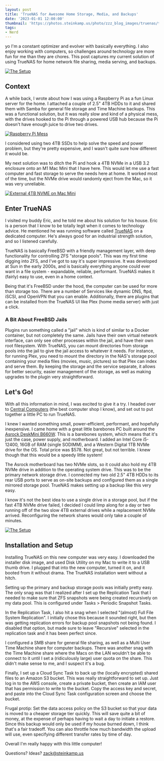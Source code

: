```yaml
---
layout: post
title: 'TrueNAS for Awesome Home Storage, Media, and Backups'
date: '2023-01-01 12:00:00'
thumbnail: 'https://photos.steinkamp.us/photo/zzz_blog_images/truenas/truenas_box.jpg?size=300x300'
tags:
- Nerd
---
```


yo I'm a constant optimizer and evolver with basically everything. I also enjoy working with computers, so challenges around technology are more fun for me than they are chores. This post captures my current solution of using TrueNAS for home network file sharing, media serving, and backups.

[![The Setup](/images/truenas/truenas_box.jpg)](/images/truenas/truenas_box.jpg)

## Context

A while back, I wrote about how I was using a Raspberry Pi as a fun Linux server for the home. I attached a couple of 2.5" 4TB HDDs to it and shared them with Samba for general file storage and Time Machine backups. This was a functional solution, but it was really slow and kind of a physical mess, with the drives hooked to the Pi through a powered USB hub because the Pi doesn't have enough juice to drive two drives.

[![Raspberry Pi Mess](https://photos.steinkamp.us/photo/zzz_blog_images/2021041711321985-1775920485079464067-IMG_2227.jpg)](https://photos.steinkamp.us/photo/zzz_blog_images/2021041711321985-1775920485079464067-IMG_2227.jpg)

I considered using two 4TB SSDs to help solve the speed and power problem, but they're pretty expensive, and I wasn't quite sure how different it would be.

My next solution was to ditch the Pi and hook a 4TB NVMe in a USB 3.2 enclosure onto an M1 Mac Mini that I have here. This would let me use a fast computer and fast storage to serve the needs here at home. It worked most of the time, but the NVMe drive would randomly eject from the Mac, so it was very unreliable.

[![External 4TB NVME on Mac Mini](/images/truenas/mini_usb_nvme.jpg)](/images/truenas/mini_usb_nvme.jpg)

## Enter TrueNAS

I visited my buddy Eric, and he told me about his solution for his house. Eric is a person that I know to be totally legit when it comes to technology advice. He mentioned he was running software called [TrueNAS](https://www.truenas.com/) on a dedicated computer. He's always good for an industrial strength solution, and so I listened carefully.

TrueNAS is basically FreeBSD with a friendly management layer, with deep functionality for controlling ZFS "storage pools". This was my first time digging into ZFS, and I've got to say it's super impressive. It was developed at Sun in the early 2000s, and is basically everything anyone could ever want in a file system - expandable, reliable, performant. TrueNAS makes it (fairly) easy to use, even in a home context.

Being that it's FreeBSD under the hood, the computer can be used for more than storage too. There are a number of Services like dynamic DNS, ftpd, iSCSI, and OpenVPN that you can enable. Additionally, there are plugins that can be installed from the TrueNAS UI like Plex (home media server) with just a click.

### A Bit About FreeBSD Jails

Plugins run something called a "jail" which is kind of similar to a Docker container, but not completely the same. Jails have their own virtual network interface, can only see other processes within the jail, and have their own root filesystem. With TrueNAS, you can mount directories from storage pools into the jail to give the jail access to whatever it needs. For instance, for running Plex, you need to mount the directory in the NAS's storage pool containing your media files (movies, music, pictures) so that Plex can index and serve them. By keeping the storage and the service separate, it allows for better security, easier management of the storage, as well as making upgrades to the plugin very straightforward.

## Let's Go!

With all this information in mind, I was excited to give it a try. I headed over to [Central Computers](https://www.centralcomputer.com/) (the best computer shop I know), and set out to put together a little PC to run TrueNAS.

I knew I wanted something small, power-efficient, performant, and hopefully inexpensive. I came home with a great little barebones PC built around the [Asrock DeskMini B660W](https://www.asrock.com/nettop/Intel/DeskMini%20B660%20Series/index.asp). This is a barebones system, which means that it's just the case, power supply, and motherboard. I added an Intel Core i5-12400, 16GB of RAM (single SODIMM), and a Western Digital 1TB NVMe drive for the OS. Total price was $578. Not great, but not terrible. I knew though that this would be a speedy little system!

The Asrock motherboard has two NVMe slots, so it could also hold my 4TB NVMe drive in addition to the operating system drive. This was to be the primary network storage drive. I connected my two old 2.5" 4TB HDDs to its rear USB ports to serve as on-site backups and configured them as a single mirrored storage pool. TrueNAS makes setting up a backup like this very easy.

I know it's not the best idea to use a single drive in a storage pool, but if the fast 4TB NVMe drive failed, I decided I could limp along for a day or two running off of the two slow 4TB external drives while a replacement NVMe arrived. Reconfiguring the network shares would only take a couple of minutes.

[![The Setup](/images/truenas/truenas_box.jpg)](/images/truenas/truenas_box.jpg)

## Installation and Setup

Installing TrueNAS on this new computer was very easy. I downloaded the installer disk image, and used Disk Utility on my Mac to write it to a USB thumb drive. I plugged that into the new computer, turned it on, and it booted from it without drama. The TrueNAS installation went without a hitch.

Setting up the primary and backup storage pools was initially pretty easy. The only snag was that I realized after I set up the Replication Task that I needed to make sure that ZFS snapshots were being created recursively on my data pool. This is configured under Tasks > Periodic Snapshot Tasks.

In the Replication Task, I also hit a snag when I selected "(almost) Full File System Replication". I initially chose this because it sounded right, but then was getting replication errors for backup pool snapshots not being found. I disabled that option, but made sure to leave "Recursive" selected in the replication task and it has been perfect since.

I configured a SMB share for general file sharing, as well as a Multi User Time Machine share for computer backups. There was another snag with the Time Machine share where the Macs on the LAN wouldn't be able to connect to it until I set a (ridiculously large) user quota on the share. This didn't make sense to me, and I suspect it's a bug.

Finally, I set up a Cloud Sync Task to back up the (locally encrypted) shared files to an Amazon S3 bucket. This was really straightforward to set up. Just log in to the AWS console, create a private bucket, then create an IAM user that has permission to write to the bucket. Copy the access key and secret, and paste into the Cloud Sync Task configuration screen and choose the bucket.

Frugal protip: Set the data access policy on the S3 bucket so that your data is moved to a cheaper storage tier quickly. This will save quite a bit of money, at the expense of perhaps having to wait a day to initiate a restore. Since this backup would only be used if my house burned down, I think that's a fair tradeoff. You can also throttle how much bandwidth the upload will use, even specifying different transfer rates by time of day.

Overall I'm really happy with this little computer!

Questions? Ideas? zack@steinkamp.us
